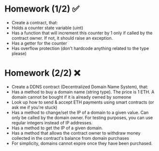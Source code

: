 # Homework (1/2) ✅
* Create a contract, that:
* Holds a counter state variable (uint)
* Has a function that will increment this counter by 1 only if called by the
contract owner. If not, it should raise an exception.
* Has a getter for the counter
* Has overflow protection (don't hardcode anything related to the type
please)
# Homework (2/2) ❌
* Create a DDNS contract (Decentralized Domain Name System),
that:
* Has a method to buy a domain name (string type). The price is 1 ETH. A
domain cannot be bought if it is already owned by someone
* Look up how to send & accept ETH payments using smart contracts (or ask me if
you're stuck)
* Has a method to change/set the IP of a domain to a given value. Can only
be called by the domain owner. For testing purposes, you can use regular
integers instead of IP addresses.
* Has a method to get the IP of a given domain.
* Has a method that allows the contract owner to withdraw money
collected in the contract's balance from domain purchases
* For simplicity, domains cannot expire once they have been purchased.
